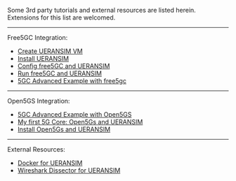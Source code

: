 Some 3rd party tutorials and external resources are listed herein.  
Extensions for this list are welcomed.

---

Free5GC Integration:

- [Create UERANSIM VM](https://www.youtube.com/watch?v=4sc-HI_GM9g)
- [Install UERANSIM](https://www.youtube.com/watch?v=VSHEC1aUkl4)
- [Config free5GC and UERANSIM](https://www.youtube.com/watch?v=_bzketIgZwI)
- [Run free5GC and UERANSIM](https://www.youtube.com/watch?v=JhrO05my5W8)
- [5GC Advanced Example with free5gc](https://github.com/s5uishida/free5gc_ueransim_sample_config)

---

Open5GS Integration:

- [5GC Advanced Example with Open5GS](https://github.com/s5uishida/open5gs_5gc_ueransim_sample_config)
- [My first 5G Core: Open5Gs and UERANSIM](https://nickvsnetworking.com/my-first-5g-core-open5gs-and-ueransim/)
- [Install Open5Gs and UERANSIM](https://www.youtube.com/watch?v=DxhS2wdbMtc)

---

External Resources:

- [Docker for UERANSIM](https://github.com/COCUSAG/UERANSIM_docker)
- [Wireshark Dissector for UERANSIM](https://github.com/louisroyer/RLS-wireshark-dissector)